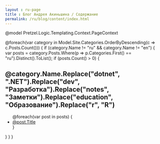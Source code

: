 ```yaml
---
layout : ru-page
title : Блог Андрея Акиньшина / Содержание
permalink: /ru/blog/content/index.html
---
```

@model Pretzel.Logic.Templating.Context.PageContext

<div class="posts">
@foreach(var category in Model.Site.Categories.OrderByDescending(c => c.Posts.Count()))
{
    if (category.Name != "ru" && category.Name != "en")
    {
        var posts = category.Posts.Where(p => p.Categories.First() == "ru").Distinct().ToList();
        if (posts.Count() > 0)
        {
            <h2>@category.Name.Replace("dotnet", ".NET").Replace("dev", "Разработка").Replace("notes", "Заметки").Replace("education", "Образование").Replace("r", "R")</h2>
            <ul>
            @foreach(var post in posts)
            {
                <li><a href='@post.Url.Replace("index.html", "")'>@post.Title</a></li>
            }
            </ul>
        }
    }
}
</div>